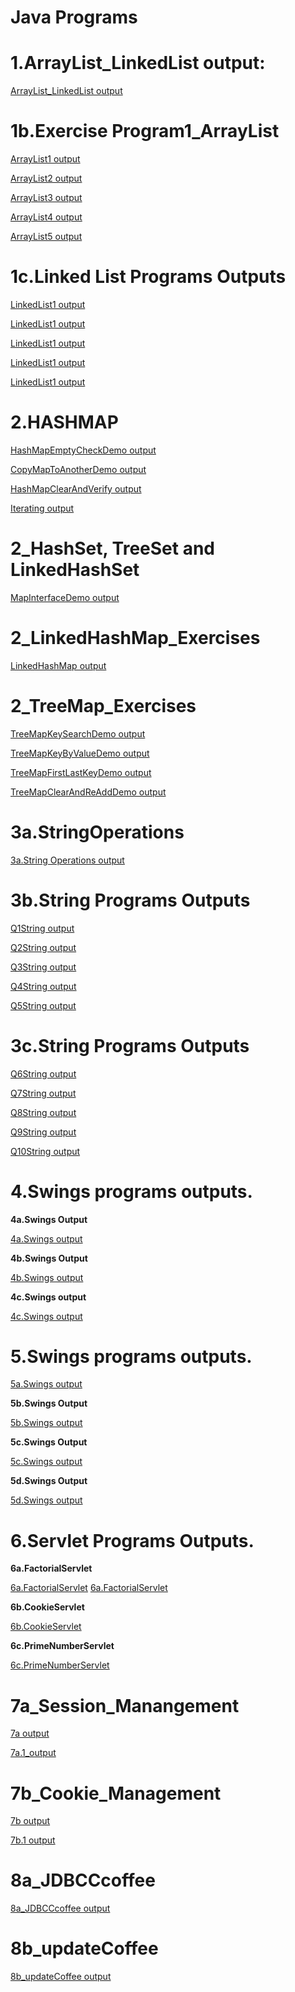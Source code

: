 # Java Programs
# 1.ArrayList_LinkedList output:

[ArrayList_LinkedList output](https://github.com/LearnerSrush/java-program-with-output/blob/main/1.ArrayList_LinkedList/program1.png)


# 1b.Exercise Program1_ArrayList
[ArrayList1 output](https://github.com/LearnerSrush/java-program-with-output/blob/main/1_ArrayList_Exercises/ArrayList1.png)

[ArrayList2 output](https://github.com/LearnerSrush/java-program-with-output/blob/main/1_ArrayList_Exercises/ArrayList2.png)

[ArrayList3 output](https://github.com/LearnerSrush/java-program-with-output/blob/main/1_ArrayList_Exercises/ArrayList3.png)

[ArrayList4 output](https://github.com/LearnerSrush/java-program-with-output/blob/main/1_ArrayList_Exercises/ArrayList4.png)

[ArrayList5 output](https://github.com/LearnerSrush/java-program-with-output/blob/main/1_ArrayList_Exercises/ArrayList5.png)

# 1c.Linked List Programs Outputs

[LinkedList1 output](https://github.com/LearnerSrush/java-program-with-output/blob/main/1_Linked%20List_Exercises/LinkedList1.png)

[LinkedList1 output](https://github.com/LearnerSrush/java-program-with-output/blob/main/1_Linked%20List_Exercises/LinkedList1.png)

[LinkedList1 output](https://github.com/LearnerSrush/java-program-with-output/blob/main/1_Linked%20List_Exercises/LinkedList1.png)

[LinkedList1 output](https://github.com/LearnerSrush/java-program-with-output/blob/main/1_Linked%20List_Exercises/LinkedList1.png)

[LinkedList1 output](https://github.com/LearnerSrush/java-program-with-output/blob/main/1_Linked%20List_Exercises/LinkedList1.png)


# 2.HASHMAP

[HashMapEmptyCheckDemo output](https://github.com/LearnerSrush/java-program-with-output/blob/main/2_HashMap_Ex/HashMapEmptyCheckDemo.png)

[CopyMapToAnotherDemo output](https://github.com/LearnerSrush/java-program-with-output/blob/main/2_HashMap_Ex/CopyMapToAnotherDemo.png)

[HashMapClearAndVerify output](https://github.com/LearnerSrush/java-program-with-output/blob/main/2_HashMap_Ex/HashMapClearAndVerify.png)

[Iterating output](https://github.com/LearnerSrush/java-program-with-output/blob/main/2_HashMap_Ex/Iterating.png)


# 2_HashSet, TreeSet and LinkedHashSet

[MapInterfaceDemo output](https://github.com/LearnerSrush/java-program-with-output/blob/main/2_HashSet,%20TreeSet%20and%20LinkedHashSet/MapInterfaceDemo.png)


# 2_LinkedHashMap_Exercises

[LinkedHashMap output](https://github.com/LearnerSrush/java-program-with-output/blob/main/2_LinkedHashMap_Exercises/LinkedHashMapEldestRemovalDemo.png)


# 2_TreeMap_Exercises

[TreeMapKeySearchDemo output](https://github.com/LearnerSrush/java-program-with-output/blob/main/2_TreeMap_Exercises/TreeMapKeySearchDemo.png)

[TreeMapKeyByValueDemo output](https://github.com/LearnerSrush/java-program-with-output/blob/main/2_TreeMap_Exercises/TreeMapKeyByValueDemo.png)

[TreeMapFirstLastKeyDemo output](https://github.com/LearnerSrush/java-program-with-output/blob/main/2_TreeMap_Exercises/TreeMapFirstLastKeyDemo.png)

[TreeMapClearAndReAddDemo output](https://github.com/LearnerSrush/java-program-with-output/blob/main/2_TreeMap_Exercises/TreeMapClearAndReAddDemo.png)



# 3a.StringOperations

[3a.String Operations output](https://github.com/LearnerSrush/java-program-with-output/blob/main/3a.StringOperations/2a.StringOperations.png)


# 3b.String Programs Outputs

[Q1String output](https://github.com/LearnerSrush/java-program-with-output/blob/main/3b.String%20programs/Q1String.png)

[Q2String output](https://github.com/LearnerSrush/java-program-with-output/blob/main/3b.String%20programs/Q2String.png)

[Q3String output](https://github.com/LearnerSrush/java-program-with-output/blob/main/3b.String%20programs/Q3String.png)

[Q4String output](https://github.com/LearnerSrush/java-program-with-output/blob/main/3b.String%20programs/Q4String.png)

[Q5String output](https://github.com/LearnerSrush/java-program-with-output/blob/main/3b.String%20programs/Q5String.png)


# 3c.String Programs Outputs

[Q6String output](https://github.com/LearnerSrush/java-program-with-output/blob/main/3c.%20String%20Exercise%20progams/Q6String.png)

[Q7String output](https://github.com/LearnerSrush/java-program-with-output/blob/main/3c.%20String%20Exercise%20progams/Q7String.png)

[Q8String output](https://github.com/LearnerSrush/java-program-with-output/blob/main/3c.%20String%20Exercise%20progams/Q8String.png)

[Q9String output](https://github.com/LearnerSrush/java-program-with-output/blob/main/3c.%20String%20Exercise%20progams/Q9String.png)

[Q10String output](https://github.com/LearnerSrush/java-program-with-output/blob/main/3c.%20String%20Exercise%20progams/Q10String.png)



# 4.Swings programs outputs.

**4a.Swings Output**

[4a.Swings output](https://github.com/LearnerSrush/java-program-with-output/blob/main/4a.SwingsPrograms/4aSwings.png)

**4b.Swings Output**

[4b.Swings output](https://github.com/LearnerSrush/java-program-with-output/blob/main/4a.SwingsPrograms/4bSwings.png)

**4c.Swings output**

[4c.Swings output](https://github.com/LearnerSrush/java-program-with-output/blob/main/4a.SwingsPrograms/4c.png)


# 5.Swings programs outputs.

[5a.Swings output](https://github.com/LearnerSrush/java-program-with-output/blob/main/5.Swing_programs/5aSwings.png)

**5b.Swings Output**

[5b.Swings output](https://github.com/LearnerSrush/java-program-with-output/blob/main/5.Swing_programs/5bSwings.png)

**5c.Swings Output**

[5c.Swings output](https://github.com/LearnerSrush/java-program-with-output/blob/main/5.Swing_programs/5c.Swings.png)

**5d.Swings Output**

[5d.Swings output](https://github.com/LearnerSrush/java-program-with-output/blob/main/5.Swing_programs/5d.Swings.png)


# 6.Servlet Programs Outputs.

**6a.FactorialServlet**

[6a.FactorialServlet](https://github.com/LearnerSrush/java-program-with-output/blob/main/6.Servlet%20Program/6a.factoriall.png)
[6a.FactorialServlet](https://github.com/LearnerSrush/java-program-with-output/blob/main/6.Servlet%20Program/6a.Factorial.png)

**6b.CookieServlet**

[6b.CookieServlet](https://github.com/LearnerSrush/java-program-with-output/blob/main/6.Servlet%20Program/6b.CookieServlet.png)

**6c.PrimeNumberServlet**

[6c.PrimeNumberServlet](https://github.com/LearnerSrush/java-program-with-output/blob/main/6.Servlet%20Program/6c.PrimeNumberServlet.png)


# 7a_Session_Manangement

[7a output](https://github.com/LearnerSrush/java-program-with-output/blob/main/7a_Session_Manangement/7a.jpeg)

[7a.1_output](https://github.com/LearnerSrush/java-program-with-output/blob/main/7a_Session_Manangement/7a1.jpg)


# 7b_Cookie_Management

[7b output](https://github.com/LearnerSrush/java-program-with-output/blob/main/7b_Cookie_Management/7b.jpg)

[7b.1 output](https://github.com/LearnerSrush/java-program-with-output/blob/main/7b_Cookie_Management/7b1.jpg)


# 8a_JDBCCcoffee

[8a_JDBCCcoffee output](https://github.com/LearnerSrush/java-program-with-output/blob/main/8a_JDBBCCoffee/8a_JDBCCcoffee.png)

# 8b_updateCoffee

[8b_updateCoffee output](https://github.com/LearnerSrush/java-program-with-output/blob/main/8b_updateCoffee/8b_updateCoffee.png)





